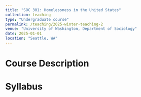 ```yaml
---
title: "SOC 301: Homelessness in the United States"
collection: teaching
type: "Undergraduate course"
permalink: /teaching/2025-winter-teaching-2
venue: "University of Washington, Department of Sociology"
date: 2025-01-01
location: "Seattle, WA"
---
```


Course Description
===

Syllabus
===
